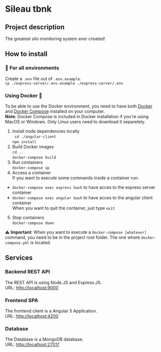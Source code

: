 # Sileau tbnk
## Project description
The greatest silo monitoring system ever created!
## How to install
### :pushpin: For all environments
Create a `.env` file out of `.env.example`.  
`cp ./express-server/.env.example ./express-server/.env`
### Using Docker :whale2:
To be able to use the Docker environment, you need to have both [Docker](https://www.docker.com/community-edition) and [Docker Compose](https://docs.docker.com/compose/install/#install-compose) installed on your computer.  
__Note__: Docker Compose is included in Docker installation if you're using MacOS or Windows. Only Linux users need to download it separetely.  
1. Install node dependencies locally  
` cd ./angular-client`  
`npm install`  
2. Build Docker images  
`cd ..`  
`docker-compose build`
3. Run containers  
`docker-compose up`
4. Access a container  
If you want to execute some commands inside a container run:  
 * `docker-compose exec express bash` to have acces to the express server container
 * `docker-compose exec angular bash` to have acces to the angular client container  
  When you want to quit the container, just type `exit`
5. Stop containers  
`docker-compose down`

:warning: **Important**: When you want to execute a `docker-compose [whatever]` command, you need to be in the project root folder. The one where 
`docker-compose.yml` is located.

## Services
### Backend REST API
The REST API is using Node.JS and Express.JS.  
URL: [http://localhost:9000](http://localhost:9000)
### Frontend SPA
The frontend client is a Angular 5 Application.  
URL: [http://localhost:4200](http://localhost:4200)
### Database 
The Database is a MongoDB database.  
URL: [http://localhost:27017](http://localhost:27017)
